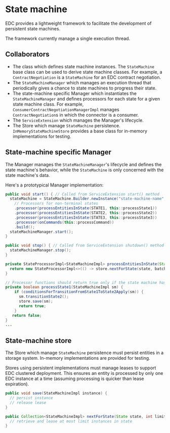 # State machine

EDC provides a lightweight framework to facilitate the development of persistent state machines.

The framework currently manage a single execution thread.

## Collaborators

- The class which defines state machine instances. The `StateMachine` base class can be used to derive state machine classes. For example, a `ContractNegotiation` is a `StateMachine` for an EDC contract negotiation.
- The `StateMachineManager` which manages an execution thread that periodically gives a chance to state machines to progress their state.
- The state-machine specific Manager which instantiates the `StateMachineManager` and defines processors for each state for a given state machine class. For example, `ConsumerContractNegotiationManagerImpl` manages `ContractNegotiation`s in which the connector is a consumer.
- The `ServiceExtension` which manages the Manager's lifecycle.
- The Store which manage `StateMachine` persistence. `InMemoryStateMachineStore` provides a base class for in-memory implementations for testing.

## State-machine specific Manager

The Manager manages the `StateMachineManager`'s lifecycle and defines the state machine's behavior, while the `StateMachine` is only concerned with the state machine's data.

Here's a prototypical Manager implementation:

```java
public void start() { // Called from ServiceExtension start() method
  stateMachine = StateMachine.Builder.newInstance("state-machine-name", ...)
    // Processors for non-terminal states
    .processor(processEntitiesInState(STATE1, this::processState1))
    .processor(processEntitiesInState(STATE2, this::processState2))
    .processor(processEntitiesInState(STATE3, this::processState3))
    .processor(onCommands(this::processCommand))
    .build();
  stateMachineManager.start();
}

public void stop() { // Called from ServiceExtension shutdown() method
  stateMachineManager.stop();
}

private StateProcessorImpl<StateMachineImpl> processEntitiesInState(State state, Function<StateMachineImpl, Boolean> function) {
  return new StateProcessorImpl<>(() -> store.nextForState(state, batchSize), function);
}

// Processor functions should return true only if the state machine has been updated
private boolean processState1(StateMachineImpl sm) {
    if (conditionsForTransitionFromState1ToState2Apply(sm)) {
      sm.transitionState2();
      store.save(sm);
      return true;
    }
   return false;
}
...
```

## State-machine store

The Store which manage `StateMachine` persistence must persist entities in a storage system. In-memory implementations are provided for testing.

Stores using persistent implementations must manage leases to support EDC clustered deployment. This ensures an entity is processed by only one EDC instance at a time (assuming processing is quicker than lease expiration).

```java
public void save(StateMachineImpl instance) {
  // persist instance
  // release lease
}

public Collection<StateMachineImpl> nextForState(State state, int limit) {
  // retrieve and lease at most limit instances in state
}
```

